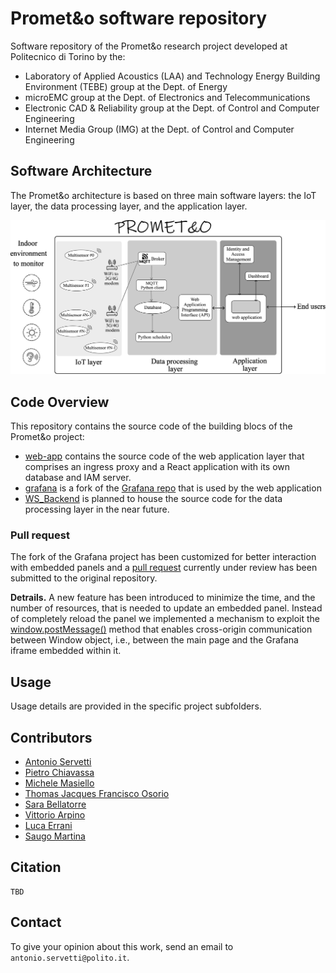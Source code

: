 # Promet&o software repository

Software repository of the Promet&o research project developed at Politecnico di Torino by the:
- Laboratory of Applied Acoustics (LAA) and Technology Energy Building Environment (TEBE) group at the Dept. of Energy
- microEMC group at the Dept. of Electronics and Telecommunications
- Electronic CAD & Reliability group at the Dept. of Control and Computer Engineering
- Internet Media Group (IMG) at the Dept. of Control and Computer Engineering


## Software Architecture

The Promet&o architecture is based on three main software layers: the IoT layer, the data processing layer, and the application layer.

![architecture](docs/images/architecture.png)

## Code Overview

This repository contains the source code of the building blocs of the Promet&o project:
- [web-app](./web-app/) contains the source code of the web application layer that comprises an ingress proxy and a React application with its own database and IAM server.
- [grafana](./grafana/) is a fork of the [Grafana repo](https://github.com/grafana/grafana) that is used by the web application 
- [WS_Backend](./WS_Backend/) is planned to house the source code for the data processing layer in the near future.

### Pull request

The fork of the Grafana project has been customized for better interaction with embedded panels and a [pull request](https://github.com/grafana/grafana/pull/86012) currently under review has been submitted to the original repository.

**Detrails.** A new feature has been introduced to minimize the time, and the number of resources, that is needed to update an embedded panel. Instead of completely reload the panel we implemented a mechanism to exploit the [window.postMessage()](https://developer.mozilla.org/en-US/docs/Web/API/Window/postMessage) method that enables cross-origin communication between Window object, i.e., between the main page and the Grafana iframe embedded within it.



## Usage

Usage details are provided in the specific project subfolders.

## Contributors

- [Antonio Servetti](https://github.com/servetti-polito)
- [Pietro Chiavassa](https://github.com/ptrchv)
- [Michele Masiello](https://github.com/Mochi009)
- [Thomas Jacques Francisco Osorio](https://github.com/tonatiu92)
- [Sara Bellatorre](https://github.com/mell0r1ne)
- [Vittorio Arpino](https://github.com/victor3099/)
- [Luca Errani](https://github.com/luco5826)
- [Saugo Martina](https://github.com/MartinaSaugo/)



## Citation
```
TBD
```

## Contact
To give your opinion about this work, send an email to `antonio.servetti@polito.it`.


